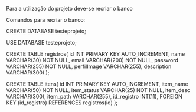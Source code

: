 
Para a utilização do projeto deve-se recriar o banco

Comandos para recriar o banco: 

CREATE DATABASE testeprojeto;

USE DATABASE testeprojeto;

CREATE TABLE registros(
    id INT PRIMARY KEY AUTO_INCREMENT,
    name VARCHAR(30) NOT NULL,
    email VARCHAR(200) NOT NULL,
    password VARCHAR(255) NOT NULL,
    perfilImage VARCHAR(255),
    description VARCHAR(300)
);

CREATE TABLE itens(
    id INT PRIMARY KEY AUTO_INCREMENT,
    item_name VARCHAR(50) NOT NULL,
    item_status VARCHAR(25) NOT NULL,
    item_desc VARCHAR(300),
    item_path VARCHAR(255),
    id_registro INT(11),
    FOREIGN KEY (id_registro) REFERENCES registros(id)
);

